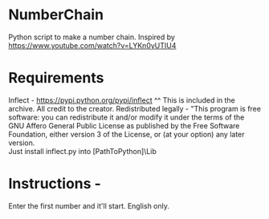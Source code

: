 # NumberChain
Python script to make a number chain. Inspired by https://www.youtube.com/watch?v=LYKn0yUTIU4


# Requirements

Inflect - https://pypi.python.org/pypi/inflect
^^ This is included in the archive. All credit to the creator. Redistributed legally - 
"This program is free software: you can redistribute it and/or modify it under the terms of the GNU Affero General Public License as published by the Free Software Foundation, either version 3 of the License, or (at your option) any later version.   
Just install inflect.py into [PathToPython]\Lib

# Instructions - 
Enter the first number and it'll start.
English only.
